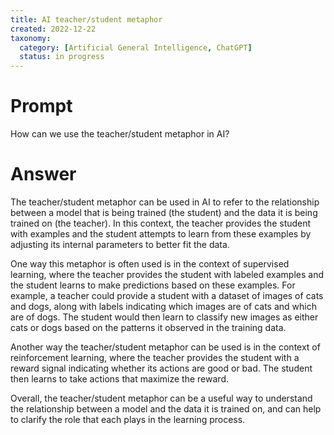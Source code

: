 ```yaml
---
title: AI teacher/student metaphor
created: 2022-12-22
taxonomy:
  category: [Artificial General Intelligence, ChatGPT]
  status: in progress
---
```


# Prompt

How can we use the teacher/student metaphor in AI?

# Answer

The teacher/student metaphor can be used in AI to refer to the relationship between a model that is being trained (the student) and the data it is being trained on (the teacher). In this context, the teacher provides the student with examples and the student attempts to learn from these examples by adjusting its internal parameters to better fit the data.

One way this metaphor is often used is in the context of supervised learning, where the teacher provides the student with labeled examples and the student learns to make predictions based on these examples. For example, a teacher could provide a student with a dataset of images of cats and dogs, along with labels indicating which images are of cats and which are of dogs. The student would then learn to classify new images as either cats or dogs based on the patterns it observed in the training data.

Another way the teacher/student metaphor can be used is in the context of reinforcement learning, where the teacher provides the student with a reward signal indicating whether its actions are good or bad. The student then learns to take actions that maximize the reward.

Overall, the teacher/student metaphor can be a useful way to understand the relationship between a model and the data it is trained on, and can help to clarify the role that each plays in the learning process.
